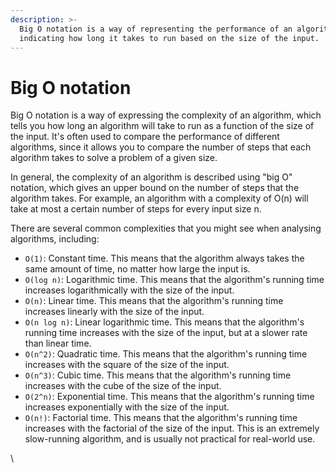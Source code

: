 ```yaml
---
description: >-
  Big O notation is a way of representing the performance of an algorithm,
  indicating how long it takes to run based on the size of the input.
---
```


# Big O notation

Big O notation is a way of expressing the complexity of an algorithm, which tells you how long an algorithm will take to run as a function of the size of the input. It's often used to compare the performance of different algorithms, since it allows you to compare the number of steps that each algorithm takes to solve a problem of a given size.

In general, the complexity of an algorithm is described using "big O" notation, which gives an upper bound on the number of steps that the algorithm takes. For example, an algorithm with a complexity of O(n) will take at most a certain number of steps for every input size n.

There are several common complexities that you might see when analysing algorithms, including:

* `O(1)`: Constant time. This means that the algorithm always takes the same amount of time, no matter how large the input is.
* `O(log n)`: Logarithmic time. This means that the algorithm's running time increases logarithmically with the size of the input.
* `O(n)`: Linear time. This means that the algorithm's running time increases linearly with the size of the input.
* `O(n log n)`: Linear logarithmic time. This means that the algorithm's running time increases with the size of the input, but at a slower rate than linear time.
* `O(n^2)`: Quadratic time. This means that the algorithm's running time increases with the square of the size of the input.
* `O(n^3)`: Cubic time. This means that the algorithm's running time increases with the cube of the size of the input.
* `O(2^n)`: Exponential time. This means that the algorithm's running time increases exponentially with the size of the input.
* `O(n!)`: Factorial time. This means that the algorithm's running time increases with the factorial of the size of the input. This is an extremely slow-running algorithm, and is usually not practical for real-world use.

\
